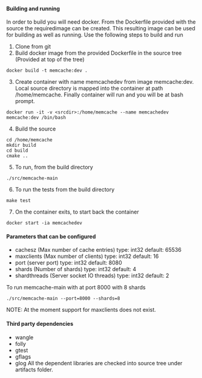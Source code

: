 #### Building and running
In order to build you will need docker.  From the Dockerfile provided with the source the requiredimage can be created.  This resulting image can be used for building as well as running.  Use the following steps to build and run
1. Clone from git
2. Build docker image from the provided Dockerfile in the source tree (Provided at top of the tree)
```
docker build -t memcache:dev .
```
3. Create container with name memcachedev from image memcache:dev.  Local source directory is mapped into the container at path /home/memcache. Finally container will run and you will be at bash prompt.
```
docker run -it -v <srcdir>:/home/memcache --name memcachedev memcache:dev /bin/bash
```
4.  Build the source 
```
cd /home/memcache
mkdir build
cd build
cmake ..
```
5. To run, from the build directory
```
./src/memcache-main
```
6. To run the tests from the build directory
```
make test
```
7.  On the container exits, to start back the container
```
docker start -ia memcachedev
```

#### Parameters that can be configured
* cachesz (Max number of cache entries) type: int32 default: 65536
* maxclients (Max number of clients) type: int32 default: 16
* port (server port) type: int32 default: 8080
* shards (Number of shards) type: int32 default: 4
* shardthreads (Server socket IO threads) type: int32 default: 2

To run memcache-main with at port 8000 with 8 shards
```
./src/memcache-main --port=8000 --shards=8
```
NOTE: At the moment support for maxclients does not exist.

#### Third party dependencies
* wangle
* folly
* gtest
* gflags
* glog
All the dependent libraries are checked into source tree under artifacts folder.
